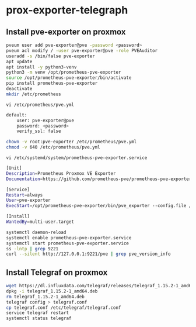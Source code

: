 # prox-exporter-telegraph

## Install pve-exporter on proxmox

```bash
pveum user add pve-exporter@pve -password <password>
pveum acl modify / -user pve-exporter@pve -role PVEAuditor
useradd -s /bin/false pve-exporter
apt update
apt install -y python3-venv
python3 -m venv /opt/prometheus-pve-exporter
source /opt/prometheus-pve-exporter/bin/activate
pip install prometheus-pve-exporter
deactivate
mkdir /etc/prometheus
```

`vi /etc/prometheus/pve.yml`

```bash
default:
    user: pve-exporter@pve
    password: <password>
    verify_ssl: false
```
```bash
chown -v root:pve-exporter /etc/prometheus/pve.yml
chmod -v 640 /etc/prometheus/pve.yml
```
`vi /etc/systemd/system/prometheus-pve-exporter.service`


```bash
[Unit]
Description=Prometheus Proxmox VE Exporter
Documentation=https://github.com/prometheus-pve/prometheus-pve-exporter

[Service]
Restart=always
User=pve-exporter
ExecStart=/opt/prometheus-pve-exporter/bin/pve_exporter --config.file /etc/prometheus/pve.yml

[Install]
WantedBy=multi-user.target
```
```bash
systemctl daemon-reload
systemctl enable prometheus-pve-exporter.service
systemctl start prometheus-pve-exporter.service
ss -lntp | grep 9221
curl --silent http://127.0.0.1:9221/pve | grep pve_version_info
```

## Install Telegraf on proxmox
```bash
wget https://dl.influxdata.com/telegraf/releases/telegraf_1.15.2-1_amd64.deb
dpkg -i telegraf_1.15.2-1_amd64.deb
rm telegraf_1.15.2-1_amd64.deb
telegraf config > telegraf.conf
cp telegraf.conf /etc/telegraf/telegraf.conf
service telegraf restart
systemctl status telegraf
```

